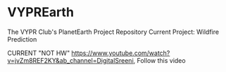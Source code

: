 # VYPREarth

The VYPR Club's PlanetEarth Project Repository
Current Project: Wildfire Prediction



CURRENT "NOT HW"
https://www.youtube.com/watch?v=jvZm8REF2KY&ab_channel=DigitalSreeni,
Follow this video
